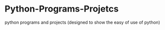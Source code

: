 # Python-Programs-Projetcs
python programs and projects (designed to show the easy of use of python)
